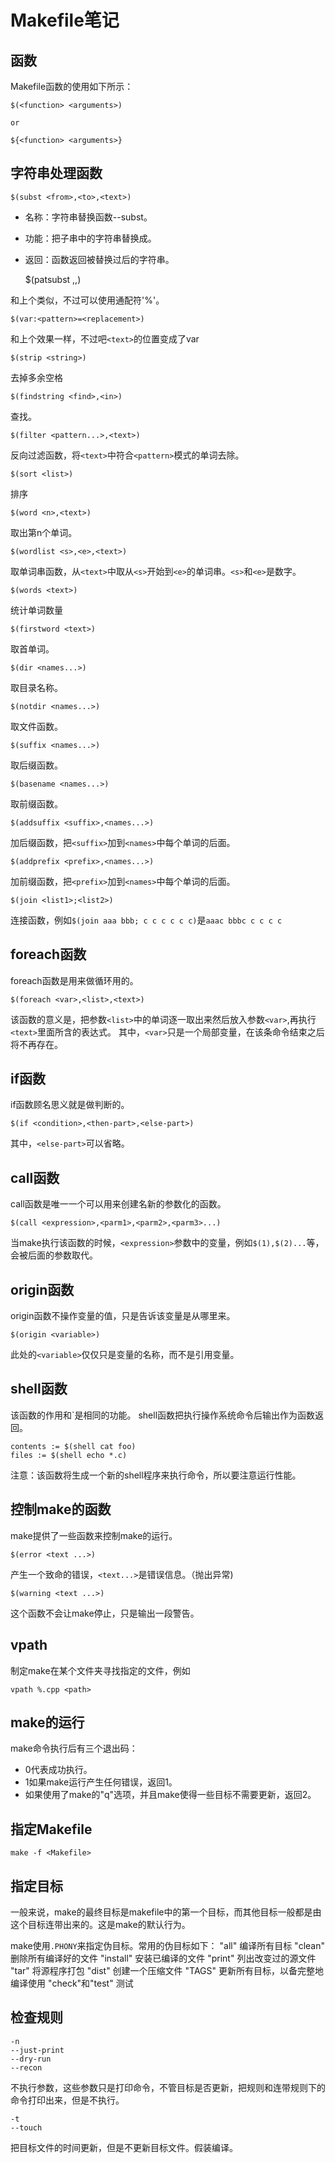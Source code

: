 # Makefile笔记

## 函数

Makefile函数的使用如下所示：

    $(<function> <arguments>)

    or

    ${<function> <arguments>}

## 字符串处理函数

    $(subst <from>,<to>,<text>)

- 名称：字符串替换函数--subst。
- 功能：把子串<text>中的<from>字符串替换成<to>。
- 返回：函数返回被替换过后的字符串。

    $(patsubst <pattern>,<replacement>,<text>)

和上个类似，不过可以使用通配符'%'。

    $(var:<pattern>=<replacement>)

和上个效果一样，不过吧`<text>`的位置变成了var

    $(strip <string>)

去掉多余空格

    $(findstring <find>,<in>)

查找。

    $(filter <pattern...>,<text>)

反向过滤函数，将`<text>`中符合`<pattern>`模式的单词去除。

    $(sort <list>)

排序

    $(word <n>,<text>)

取出第n个单词。

    $(wordlist <s>,<e>,<text>)

取单词串函数，从`<text>`中取从`<s>`开始到`<e>`的单词串。`<s>`和`<e>`是数字。

    $(words <text>)

统计单词数量

    $(firstword <text>)

取首单词。

    $(dir <names...>)

取目录名称。

    $(notdir <names...>)

取文件函数。

    $(suffix <names...>)

取后缀函数。

    $(basename <names...>)

取前缀函数。

    $(addsuffix <suffix>,<names...>)

加后缀函数，把`<suffix>`加到`<names>`中每个单词的后面。

    $(addprefix <prefix>,<names...>)

加前缀函数，把`<prefix>`加到`<names>`中每个单词的后面。

    $(join <list1>;<list2>)

连接函数，例如`$(join aaa bbb; c c c c c c)`是`aaac bbbc c c c c`

## foreach函数

foreach函数是用来做循环用的。

    $(foreach <var>,<list>,<text>)

该函数的意义是，把参数`<list>`中的单词逐一取出来然后放入参数`<var>`,再执行`<text>`里面所含的表达式。
其中，`<var>`只是一个局部变量，在该条命令结束之后将不再存在。

## if函数

if函数顾名思义就是做判断的。

    $(if <condition>,<then-part>,<else-part>)

其中，`<else-part>`可以省略。

## call函数

call函数是唯一一个可以用来创建名新的参数化的函数。

    $(call <expression>,<parm1>,<parm2>,<parm3>...)

当make执行该函数的时候，`<expression>`参数中的变量，例如`$(1),$(2)...`等，会被后面的参数取代。

## origin函数

origin函数不操作变量的值，只是告诉该变量是从哪里来。

    $(origin <variable>) 

此处的`<variable>`仅仅只是变量的名称，而不是引用变量。

## shell函数

该函数的作用和\`是相同的功能。
shell函数把执行操作系统命令后输出作为函数返回。

    contents := $(shell cat foo)
    files := $(shell echo *.c)

注意：该函数将生成一个新的shell程序来执行命令，所以要注意运行性能。

## 控制make的函数

make提供了一些函数来控制make的运行。

    $(error <text ...>)

产生一个致命的错误，`<text...>`是错误信息。（抛出异常)

    $(warning <text ...>)

这个函数不会让make停止，只是输出一段警告。

## vpath

制定make在某个文件夹寻找指定的文件，例如

    vpath %.cpp <path>

## make的运行

make命令执行后有三个退出码：
- 0代表成功执行。
- 1如果make运行产生任何错误，返回1。
- 如果使用了make的"q"选项，并且make使得一些目标不需要更新，返回2。

## 指定Makefile

    make -f <Makefile>

## 指定目标

一般来说，make的最终目标是makefile中的第一个目标，而其他目标一般都是由这个目标连带出来的。这是make的默认行为。

make使用`.PHONY`来指定伪目标。常用的伪目标如下：
    "all"               编译所有目标
    "clean"             删除所有编译好的文件
    "install"           安装已编译的文件
    "print"             列出改变过的源文件
    "tar"               将源程序打包
    "dist"              创建一个压缩文件
    "TAGS"              更新所有目标，以备完整地编译使用
    "check"和"test"     测试

## 检查规则

    -n
    --just-print
    --dry-run
    --recon

不执行参数，这些参数只是打印命令，不管目标是否更新，把规则和连带规则下的命令打印出来，但是不执行。

    -t
    --touch

把目标文件的时间更新，但是不更新目标文件。假装编译。

    